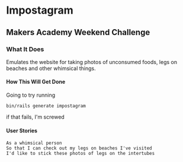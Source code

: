 # Impostagram
## Makers Academy Weekend Challenge

### What It Does
Emulates the website for taking photos of unconsumed foods, legs on beaches and
other whimsical things. 

#### How This Will Get Done
Going to try running 
```
bin/rails generate impostagram
```

if that fails, I'm screwed

#### User Stories
```
As a whimsical person 
So that I can check out my legs on beaches I've visited
I'd like to stick these photos of legs on the intertubes
```
